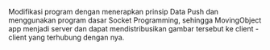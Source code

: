 Modifikasi program dengan menerapkan prinsip Data Push dan menggunakan program dasar Socket Programming, sehingga MovingObject app menjadi server dan dapat mendistribusikan gambar tersebut ke client - client yang terhubung dengan nya.  
